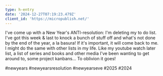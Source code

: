```yaml
---
type: h-entry
date: '2024-12-27T07:19:23.479Z'
client_id: 'https://micropublish.net/'
---
```

I've come up with a New Year's ANTI-resolution: I'm deleting my to do list. I've got this week & last to knock a bunch of stuff off and what's not done by the end of the year, a la basura! If it's important, it will come back to me. I might do the same with other lists in my life. Like my youtube watch later list, a list of series and books and other media I've been wanting to get around to, some project kanbans... To oblivion it goes! 

#newyears #newyearsresolution #newyearseve #2025 #2024
